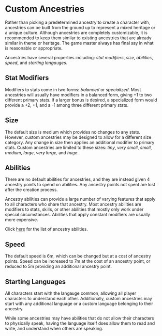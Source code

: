 # Custom Ancestries

Rather than picking a predetermined ancestry to create a character with, ancestries can be built from the ground up to represent a mixed heritage or a unique culture. Although ancestries are completely customizable, it is recommended to keep them similar to existing ancestries that are already similar in theme or heritage. The game master always has final say in what is reasonable or appropriate.

Ancestries have several properties including: *stat modifiers*, *size*, *abilities*, *speed*, and *starting langauges*.

## Stat Modifiers

Modifiers to stats come in two forms: *balanced* or *specialized*. Most ancestries will usually have modifiers in a balanced form, giving +1 to two different primary stats. If a larger bonus is desired, a specialized form would provide a +2, +1, and a -1 among three different primary stats.

## Size

The default size is medium which provides no changes to any stats. However, custom ancestries may be designed to allow for a different size category. Any change in size then applies an additional modifier to primary stats. Custom ancestries are limited to these sizes: *tiny*, *very small*, *small*, *medium*, *large*, *very large*, and *huge*.

## Abilities

There are no default abilities for ancestries, and they are instead given 4 ancestry points to spend on abilities. Any ancestry points not spent are lost after the creation process.

Ancestry abilities can provide a large number of varying features that apply to all characters who share that ancestry. Most ancestry abilities are modifiers to stats, skills, or other abilities that mostly only work under special circumstances. Abilities that apply constant modifiers are usually more expensive.

Click [here](/Core/AncestryAbilities.md) for the list of ancestry abilities.

## Speed

The default speed is 6m, which can be changed but at a cost of ancestry points. Speed can be increased to 7m at the cost of an ancestry point, or reduced to 5m providing an additional ancestry point.

## Starting Languages

All characters start with the langauge common, allowing all player characters to understand each other. Additionally, custom ancestries may start with any additional language or a custom language belonging to their ancestry.

While some ancestries may have abilities that do not allow their characters to physically speak, having the language itself does allow them to read and write, and understand when others are speaking.